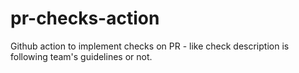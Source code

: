# pr-checks-action
Github action to implement checks on PR - like check description is following team's guidelines or not.
